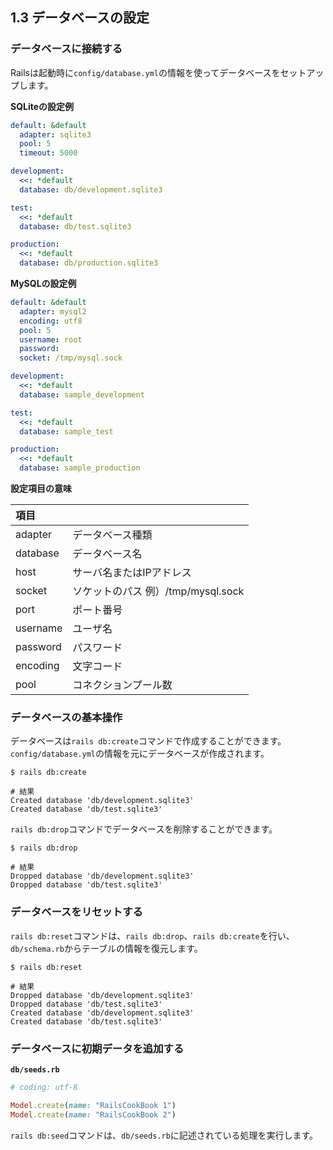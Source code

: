 ## 1.3 データベースの設定

### データベースに接続する

Railsは起動時に`config/database.yml`の情報を使ってデータベースをセットアップします。

**SQLiteの設定例**
```yaml
default: &default
  adapter: sqlite3
  pool: 5
  timeout: 5000

development:
  <<: *default
  database: db/development.sqlite3

test:
  <<: *default
  database: db/test.sqlite3

production:
  <<: *default
  database: db/production.sqlite3
```

**MySQLの設定例**
```yaml
default: &default
  adapter: mysql2
  encoding: utf8
  pool: 5
  username: root
  password:
  socket: /tmp/mysql.sock

development:
  <<: *default
  database: sample_development

test:
  <<: *default
  database: sample_test

production:
  <<: *default
  database: sample_production
```

**設定項目の意味**

| 項目 |  |
|:---|:---|
| adapter | データベース種類 |
| database | データベース名 |
| host | サーバ名またはIPアドレス |
| socket | ソケットのパス 例）/tmp/mysql.sock |
| port | ポート番号 |
| username | ユーザ名 |
| password | パスワード |
| encoding | 文字コード |
| pool | コネクションプール数 |

### データベースの基本操作

データベースは`rails db:create`コマンドで作成することができます。`config/database.yml`の情報を元にデータベースが作成されます。

```shell
$ rails db:create

# 結果
Created database 'db/development.sqlite3'
Created database 'db/test.sqlite3'
```

`rails db:drop`コマンドでデータベースを削除することができます。

```shell
$ rails db:drop

# 結果
Dropped database 'db/development.sqlite3'
Dropped database 'db/test.sqlite3'
```

### データベースをリセットする

`rails db:reset`コマンドは、`rails db:drop`、`rails db:create`を行い、`db/schema.rb`からテーブルの情報を復元します。

```shell
$ rails db:reset

# 結果
Dropped database 'db/development.sqlite3'
Dropped database 'db/test.sqlite3'
Created database 'db/development.sqlite3'
Created database 'db/test.sqlite3'
```

### データベースに初期データを追加する

**`db/seeds.rb`**
```ruby
# coding: utf-8

Model.create(name: "RailsCookBook 1")
Model.create(name: "RailsCookBook 2")
```
`rails db:seed`コマンドは、`db/seeds.rb`に記述されている処理を実行します。
